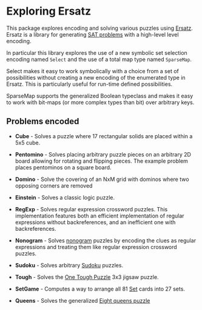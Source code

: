 Exploring Ersatz
================

This package explores encoding and solving various puzzles using
[Ersatz](https://hackage.haskell.org/package/ersatz). Ersatz is
a library for generating
[SAT problems](https://en.wikipedia.org/wiki/Boolean_satisfiability_problem)
with a high-level level encoding.

In particular this library explores the use of a new symbolic set selection
encoding named `Select` and the use of a total map type named `SparseMap`.

Select makes it easy to work symbolically with a choice from a set of
possibilities without creating a new encoding of the enumerated type
in Ersatz. This is particularly useful for run-time defined possibilities.

SparseMap supports the generalized Boolean typeclass and makes it easy
to work with bit-maps (or more complex types than bit) over arbitrary keys.

Problems encoded
----------------

* **Cube** - Solves a puzzle where 17 rectangular solids are placed within
  a 5x5 cube.

* **Pentomino** - Solves placing arbitrary puzzle pieces on an arbitrary 2D
    board allowing for rotating and flipping pieces. The example problem
    places pentominos on a square board.

* **Domino** - Solve the covering of an NxM grid with dominos where two
    opposing corners are removed

* **Einstein** - Solves a classic logic puzzle.

* **RegExp** - Solves regular expression crossword puzzles. This
   implementation features both an efficient implementation of regular
   expressions without backreferences, and an inefficient one with
   backreferences.

* **Nonogram** - Solves [nonogram](https://en.wikipedia.org/wiki/Nonogram)
   puzzles by encoding the clues as regular expressions and treating them
   like regular expression crossword puzzles.

* **Sudoku** - Solves arbitrary [Sudoku](https://en.wikipedia.org/wiki/Sudoku) puzzles.

* **Tough** - Solves the [One Tough Puzzle](http://www.alexbrands.com/product/games/one-tough-puzzle/)
   3x3 jigsaw puzzle.

* **SetGame** - Computes a way to arrange all 81 [Set](https://en.wikipedia.org/wiki/Set_(game))
   cards into 27 sets.

* **Queens** - Solves the generalized [Eight queens puzzle](https://en.wikipedia.org/wiki/Eight_queens_puzzle)
